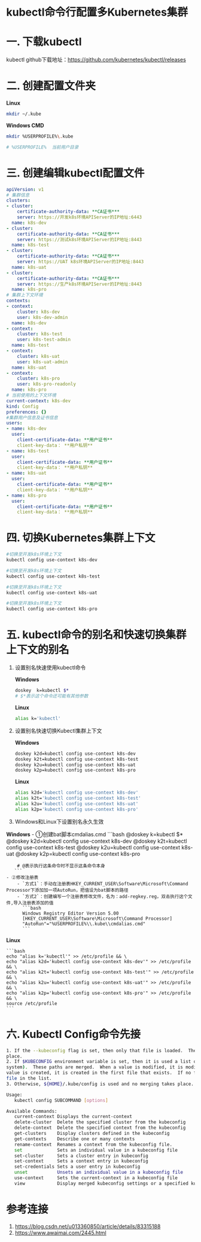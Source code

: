 # kubectl命令行配置多Kubernetes集群

# 一. 下载kubectl

kubectl github下载地址：https://github.com/kubernetes/kubectl/releases

# 二. 创建配置文件夹

**Linux**

  ```bash
  mkdir ~/.kube
  ```

**Windows CMD**

  ```bash
  mkdir %USERPROFILE%\.kube

  # %USERPROFILE%  当前用户目录  
  ```

# 三. 创建编辑kubectl配置文件

```yaml
apiVersion: v1
# 集群信息
clusters:
- cluster:
    certificate-authority-data: **CA证书***
    server: https://开发k8s环境APIServer的IP地址:6443
  name: k8s-dev
- cluster:
    certificate-authority-data: **CA证书***
    server: https://测试k8s环境APIServer的IP地址:8443
  name: k8s-test
- cluster:
    certificate-authority-data: **CA证书***
    server: https://UAT k8s环境APIServer的IP地址:8443
  name: k8s-uat
- cluster:
    certificate-authority-data: **CA证书***
    server: https://生产k8s环境APIServer的IP地址:8443
  name: k8s-pro
# 集群上下文环境
contexts:
- context:
    cluster: k8s-dev
    user: k8s-dev-admin
  name: k8s-dev
- context:
    cluster: k8s-test
    user: k8s-test-admin
  name: k8s-test
- context:
    cluster: k8s-uat
    user: k8s-uat-admin
  name: k8s-uat
- context:
    cluster: k8s-pro
    user: k8s-pro-readonly
  name: k8s-pro
# 当前使用的上下文环境  
current-context: k8s-dev
kind: Config
preferences: {}
#集群用户信息及证书信息
users:
- name: k8s-dev
  user:
    client-certificate-data: **用户证书**
    client-key-data： **用户私钥**
- name: k8s-test
  user:
    client-certificate-data: **用户证书**
    client-key-data： **用户私钥**
- name: k8s-uat
  user:
    client-certificate-data: **用户证书**
    client-key-data： **用户私钥**
- name: k8s-pro
  user:
    client-certificate-data: **用户证书**
    client-key-data： **用户私钥**

```

# 四. 切换Kubernetes集群上下文

```bash
#切换至开发k8s环境上下文
kubectl config use-context k8s-dev

#切换至开发k8s环境上下文
kubectl config use-context k8s-test

#切换至开发k8s环境上下文
kubectl config use-context k8s-uat

#切换至开发k8s环境上下文
kubectl config use-context k8s-pro
```

# 五. kubectl命令的别名和快速切换集群上下文的别名

1. 设置别名快速使用kubectl命令

    **Windows**

    ```bash
    doskey  k=kubectl $*
    # $*表示这个命令还可能有其他参数
    ```

    **Linux**

    ```bash
    alias k='kubectl'
    ```

2. 设置别名快速切换Kubectl集群上下文

    **Windows**

    ```bash
    doskey k2d=kubectl config use-context k8s-dev
    doskey k2t=kubectl config use-context k8s-test
    doskey k2u=kubectl config use-context k8s-uat
    doskey k2p=kubectl config use-context k8s-pro
    ```

    **Linux**

    ```bash
    alias k2d='kubectl config use-context k8s-dev'
    alias k2t='kubectl config use-context k8s-test'
    alias k2u='kubectl config use-context k8s-uat'
    alias k2p='kubectl config use-context k8s-pro'
    ```

3. Windows和Linux下设置别名永久生效

  **Windows**
    - ①创建bat脚本cmdalias.cmd
        ```bash
        @doskey k=kubectl $*
        @doskey k2d=kubectl config use-context k8s-dev
        @doskey k2t=kubectl config use-context k8s-test
        @doskey k2u=kubectl config use-context k8s-uat
        @doskey k2p=kubectl config use-context k8s-pro

        # @表示执行这条命令时不显示这条命令本身
       ```
    - ②修改注册表
        - `方式1`：手动在注册表HKEY_CURRENT_USER\Software\Microsoft\Command Processor下添加加一项AutoRun，把值设为bat脚本的路径
        - `方式2`：创建编写一个注册表修改文件，名为：add-regkey.reg，双击执行这个文件,导入注册表添加的值
          ```bash
          Windows Registry Editor Version 5.00
          [HKEY_CURRENT_USER\Software\Microsoft\Command Processor]
          "AutoRun"="%USERPROFILE%\\.kube\\cmdalias.cmd"
          ```

  **Linux**

    ```bash
    echo "alias k='kubectl'" >> /etc/profile && \
    echo "alias k2d='kubectl config use-context k8s-dev'" >> /etc/profile && \
    echo "alias k2t='kubectl config use-context k8s-test'" >> /etc/profile && \
    echo "alias k2u='kubectl config use-context k8s-uat'" >> /etc/profile && \
    echo "alias k2p='kubectl config use-context k8s-pro'" >> /etc/profile && \
    source /etc/profile
    ```

# 六. Kubectl Config命令先接

   ```bash
  1. If the --kubeconfig flag is set, then only that file is loaded.  The flag may only be set once and no merging takes
place.
  2. If $KUBECONFIG environment variable is set, then it is used a list of paths (normal path delimitting rules for your
system).  These paths are merged.  When a value is modified, it is modified in the file that defines the stanza.  When a
value is created, it is created in the first file that exists.  If no files in the chain exist, then it creates the last
file in the list.
  3. Otherwise, ${HOME}/.kube/config is used and no merging takes place.

  Usage:
      kubectl config SUBCOMMAND [options]

  Available Commands:
      current-context Displays the current-context
      delete-cluster  Delete the specified cluster from the kubeconfig
      delete-context  Delete the specified context from the kubeconfig
      get-clusters    Display clusters defined in the kubeconfig
      get-contexts    Describe one or many contexts
      rename-context  Renames a context from the kubeconfig file.
      set             Sets an individual value in a kubeconfig file
      set-cluster     Sets a cluster entry in kubeconfig
      set-context     Sets a context entry in kubeconfig
      set-credentials Sets a user entry in kubeconfig
      unset           Unsets an individual value in a kubeconfig file
      use-context     Sets the current-context in a kubeconfig file
      view            Display merged kubeconfig settings or a specified kubeconfig file
   ```

# 参考连接
1. https://blog.csdn.net/u013360850/article/details/83315188
2. https://www.awaimai.com/2445.html
